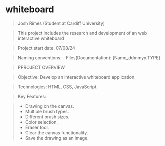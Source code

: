 # whiteboard

>Josh Rimes (Student at Cardiff University)

>This project includes the research and development of an web interactive whiteboard

>Project start date: 07/08/24

>Naming conventions: - Files(Documentation): [Name_ddmmyy.TYPE]


>PPROJECT OVERVIEW

>Objective: Develop an interactive whiteboard application.

>Technologies: HTML, CSS, JavaScript.

>Key Features:

> - Drawing on the canvas.
> - Multiple brush types.
> - Different brush sizes.
> - Color selection.
> - Eraser tool.
> - Clear the canvas functionality.
> - Save the drawing as an image.
